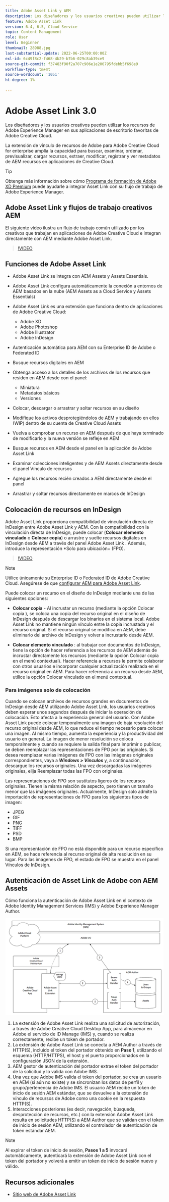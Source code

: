```yaml
---
title: Adobe Asset Link y AEM
description: Los diseñadores y los usuarios creativos pueden utilizar los recursos de Adobe Experience Manager en sus aplicaciones de escritorio favoritas de Adobe Creative Cloud. La extensión de vínculo de recursos de Adobe para Adobe Creative Cloud for enterprise amplía la capacidad para buscar, examinar, ordenar, previsualizar, cargar recursos, retirar, modificar, registrar y ver metadatos de AEM recursos en herramientas de Creative Cloud como Adobe XD, Photoshop, InDesign y Illustrator.
feature: Adobe Asset Link
version: 6.4, 6.5, Cloud Service
topic: Content Management
role: User
level: Beginner
thumbnail: 28988.jpg
last-substantial-update: 2022-06-25T00:00:00Z
exl-id: 6c49f8c2-f468-4b29-b7b6-029c8ab39ce9
source-git-commit: f37483f90f2a707c906e1e206795fdebb5f698e9
workflow-type: tm+mt
source-wordcount: '1051'
ht-degree: 1%

---
```


# Adobe Asset Link 3.0

Los diseñadores y los usuarios creativos pueden utilizar los recursos de Adobe Experience Manager en sus aplicaciones de escritorio favoritas de Adobe Creative Cloud.

La extensión de vínculo de recursos de Adobe para Adobe Creative Cloud for enterprise amplía la capacidad para buscar, examinar, ordenar, previsualizar, cargar recursos, extraer, modificar, registrar y ver metadatos de AEM recursos en aplicaciones de Creative Cloud.

>[!TIP]
>
> Obtenga más información sobre cómo [Programa de formación de Adobe XD Premium](https://spark.adobe.com/page/wU7OXv8qKGugO/) puede ayudarle a integrar Asset Link con su flujo de trabajo de Adobe Experience Manager.

## Adobe Asset Link y flujos de trabajo creativos AEM

El siguiente vídeo ilustra un flujo de trabajo común utilizado por los creativos que trabajan en aplicaciones de Adobe Creative Cloud e integran directamente con AEM mediante Adobe Asset Link.

>[!VIDEO](https://video.tv.adobe.com/v/335927/?quality=12&learn=on)

## Funciones de Adobe Asset Link

+ Adobe Asset Link se integra con AEM Assets y Assets Essentials.
+ Adobe Asset Link configura automáticamente la conexión a entornos de AEM basados en la nube (AEM Assets as a Cloud Service y Assets Essentials)
+ Adobe Asset Link es una extensión que funciona dentro de aplicaciones de Adobe Creative Cloud:

   + Adobe XD
   + Adobe Photoshop
   + Adobe Illustrator
   + Adobe InDesign

+ Autenticación automática para AEM con su Enterprise ID de Adobe o Federated ID
+ Busque recursos digitales en AEM
+ Obtenga acceso a los detalles de los archivos de los recursos que residen en AEM desde con el panel:
   + Miniatura   
   + Metadatos básicos
   + Versiones
+ Colocar, descargar o arrastrar y soltar recursos en su diseño
+ Modifique los activos desprotegiéndolos de AEM y trabajando en ellos (WIP) dentro de su cuenta de Creative Cloud Assets
+ Vuelva a comprobar un recurso en AEM después de que haya terminado de modificarlo y la nueva versión se refleje en AEM
+ Busque recursos en AEM desde el panel en la aplicación de Adobe Asset Link
+ Examinar colecciones inteligentes y de AEM Assets directamente desde el panel Vínculo de recursos
+ Agregue los recursos recién creados a AEM directamente desde el panel
+ Arrastrar y soltar recursos directamente en marcos de InDesign

## Colocación de recursos en InDesign

Adobe Asset Link proporciona compatibilidad de vinculación directa de InDesign entre Adobe Asset Link y AEM. Con la compatibilidad con la vinculación directa de InDesign, puede colocar (__Colocar elemento vinculado__ o __Colocar copia__) o arrastre y suelte recursos digitales en InDesign desde AEM a través del panel Adobe Asset Link . Además, introduce la representación *Solo para ubicación+ (FPO).

>[!VIDEO](https://video.tv.adobe.com/v/28988/?quality=12&learn=on)

>[!NOTE]
>
>Utilice únicamente su Enterprise ID o Federated ID de Adobe Creative Cloud. Asegúrese de que [configurar AEM para Adobe Asset Link](https://helpx.adobe.com/enterprise/admin-guide.html/enterprise/using/adobe-asset-link.ug.html).

Puede colocar un recurso en el diseño de InDesign mediante una de las siguientes opciones:

+ **Colocar copia** - Al incrustar un recurso (mediante la opción Colocar copia ), se coloca una copia del recurso original en el diseño de InDesign después de descargar los binarios en el sistema local. Adobe Asset Link no mantiene ningún vínculo entre la copia incrustada y el recurso original. Si el recurso original se modifica en AEM, debe eliminarlo del archivo de InDesign y volver a incrustarlo desde AEM.

+ **Colocar elemento vinculado** : al trabajar con documentos de InDesign, tiene la opción de hacer referencia a los recursos de AEM además de incrustar directamente los recursos (mediante la opción Colocar copia en el menú contextual). Hacer referencia a recursos le permite colaborar con otros usuarios e incorporar cualquier actualización realizada en el recurso original en AEM. Para hacer referencia a un recurso desde AEM, utilice la opción Colocar vinculado en el menú contextual.

### Para imágenes solo de colocación

Cuando se colocan archivos de recursos grandes en documentos de InDesign desde AEM utilizando Adobe Asset Link, los usuarios creativos deben esperar unos segundos después de iniciar la operación de colocación. Esto afecta a la experiencia general del usuario. Con Adobe Asset Link puede colocar temporalmente una imagen de baja resolución del recurso original desde AEM, lo que reduce el tiempo necesario para colocar una imagen. Al mismo tiempo, aumenta la experiencia y la productividad del usuario en general. La imagen de menor resolución se coloca temporalmente y cuando se requiere la salida final para imprimir o publicar, se deben reemplazar las representaciones de FPO por las originales. Si desea reemplazar varias imágenes de FPO con las imágenes originales correspondientes, vaya a **_Windows > Vínculos_** y, a continuación, descargue los recursos originales. Una vez descargadas las imágenes originales, elija Reemplazar todas las FPO con originales.

Las representaciones de FPO son sustitutos ligeros de los recursos originales. Tienen la misma relación de aspecto, pero tienen un tamaño menor que las imágenes originales. Actualmente, InDesign solo admite la importación de representaciones de FPO para los siguientes tipos de imagen:

+ JPEG
+ GIF
+ PNG
+ TIFF
+ PSD
+ BMP

Si una representación de FPO no está disponible para un recurso específico en AEM, se hace referencia al recurso original de alta resolución en su lugar. Para las imágenes de FPO, el estado de FPO se muestra en el panel Vínculos de InDesign.

## Autenticación de Asset Link de Adobe con AEM Assets

Cómo funciona la autenticación de Adobe Asset Link en el contexto de Adobe Identity Management Services (IMS) y Adobe Experience Manager Author.

![Arquitectura de Asset Link de Adobe](assets/adobe-asset-link-article-understand.png)

1. La extensión de Adobe Asset Link realiza una solicitud de autorización, a través de Adobe Creative Cloud Desktop App, para almacenar en Adobe el servicio de ID Manage (IMS) y, cuando se realiza correctamente, recibe un token de portador.
1. La extensión de Adobe Asset Link se conecta a AEM Author a través de HTTP(S), incluido el token del portador obtenido en **Paso 1**, utilizando el esquema (HTTP/HTTPS), el host y el puerto proporcionados en la configuración JSON de la extensión.
1. AEM gestor de autenticación del portador extrae el token del portador de la solicitud y lo valida con Adobe IMS.
1. Una vez que Adobe IMS valida el token del portador, se crea un usuario en AEM (si aún no existe) y se sincronizan los datos de perfil y grupo/pertenencia de Adobe IMS. El usuario AEM recibe un token de inicio de sesión AEM estándar, que se devuelve a la extensión de vínculo de recursos de Adobe como una cookie en la respuesta HTTP(S).
1. Interacciones posteriores (es decir, navegación, búsqueda, desprotección de recursos, etc.) con la extensión Adobe Asset Link resulta en solicitudes HTTP(S) a AEM Author que se validan con el token de inicio de sesión AEM, utilizando el controlador de autenticación de token estándar AEM.

>[!NOTE]
>
>Al expirar el token de inicio de sesión, **Pasos 1 a 5** invocará automáticamente, autenticará la extensión de Adobe Asset Link con el token del portador y volverá a emitir un token de inicio de sesión nuevo y válido.

## Recursos adicionales

+ [Sitio web de Adobe Asset Link](https://www.adobe.com/es/creativecloud/business/enterprise/adobe-asset-link.html)
